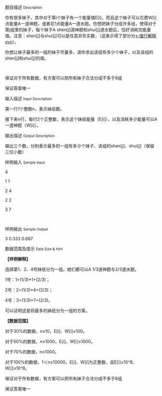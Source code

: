 <div class="panel panel-default">
<div class="area-title">
<span>
题目描述
<small>Description</small>
</span></div>
<div class="panel-body">

<p>你有很多妹子，其中对于第i个妹子有一个能量值E[i]，而且这个妹子可以花费W[i]点能量A一道神题，或者花1点能量A一道水题。你想把妹子分成许多组，使得对于第j组里的妹子，每个妹子A shen[j]道神题和shui[j]道水题后，恰好消耗完能量值。注意：shen[j]与shui[j]可以是任意非负实数，<span style="">（这表示得了部分分<span style="text-decoration: underline;">←强行解释ovo</span>）。</span></p><p><span style="">你想让妹子最多的一组的妹子尽量多，请你求出该组有多少个妹子，以及该组的shen[j]和shui[j]的值。</span></p><p><span style=""><br></span></p><p><span style="">保证对于所有数据，有方案可以把所有妹子合法分成不多于8组</span></p><p><span style="">保证答案唯一</span></p>

</div>
</div>

<div class="panel panel-default">
<div class="area-title">
<span>
输入描述
<small>Input Description</small>
</span></div>
<div class="panel-body">
<p><span style="">第一行1个整数n，表示妹纸数。</span></p><p><span style="">接下来n行，每行2个正整数，表示这个妹纸能量（E[i]），以及消耗多少能量可以A一道神题（W[i]）。</span></p>

</div>
</div>
<div  class="panel panel-default">
<div class="area-title">
<span>
输出描述
<small>Output Description</small>
</span></div>
<div class="panel-body">

<p>输出三个数，分别表示最多的一组有多少个妹子、该组的shen[j]、shui[j]（保留三位小数）<br/></p>

</div>
</div>


<div class="panel panel-default">
<div class="area-title">
<span>
样例输入
<small>Sample Input</small>
</span></div>
<div class="panel-body">
<p><span style="">4</span></p><p><span style="">1 1</span></p><p><span style="">2 4</span></p><p><span style="">2 2</span></p><p><span style="">3 7</span></p><p><br></p>

</div>
</div>

<div class="panel panel-default">
<div class="area-title">
<span>
样例输出
<small>Sample Output</small>
</span></div>
<div class="panel-body">
<p><span style="">3 0.333 0.667</span></p>

</div>
</div>

<div class="panel panel-default">
<div class="area-title">
<span>
数据范围及提示
<small>Data Size & Hint</small>
</span></div>
<div class="panel-body">
<p><strong><span style="">【样例解释】</span></strong></p><p><span style="">选择第1、2、4号妹纸分为一组。她们都可以A 1/3道神题与2/3道水题。</span></p><p><span style="">1</span><span style="">号：1=(1/3)*1+(2/3)；</span></p><p><span style="">2</span><span style="">号：2=(1/3)*4+(2/3)；</span></p><p><span style="">4</span><span style="">号：3=(1/3)*7+(2/3)。</span></p><p><span style="">可以证明这是将最多的妹纸分为一组的方案。</span></p><p><strong><span style="">【数据范围】</span></strong></p><p><span style="">对于30%的数据，n≤10，E[i]、W[i]≤100。</span></p><p><span style="">对于50%的数据，n≤1000，E[i]、W[i]≤1000。</span></p><p><span style="">对于70%的数据，n≤1000。</span></p><p><span style="">对于100%的数据，1＜n≤10000，E[i]、W[i]为正整数，且E[i]≤10^8、W[i]≤10^8。</span></p><p style=""><span style="">保证对于所有数据，有方案可以把所有妹子合法分成不多于8组</span></p><p style=""><span style="">保证答案唯一</span></p><p><br></p>
</div>
</div>